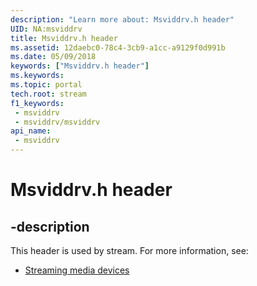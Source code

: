 ```yaml
---
description: "Learn more about: Msviddrv.h header"
UID: NA:msviddrv
title: Msviddrv.h header
ms.assetid: 12daebc0-78c4-3cb9-a1cc-a9129f0d991b
ms.date: 05/09/2018
keywords: ["Msviddrv.h header"]
ms.keywords: 
ms.topic: portal
tech.root: stream
f1_keywords:
 - msviddrv
 - msviddrv/msviddrv
api_name:
 - msviddrv
---
```


# Msviddrv.h header


## -description

This header is used by stream. For more information, see:

- [Streaming media devices](../_stream/index.md)

